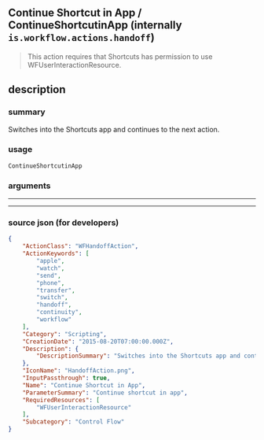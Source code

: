 
## Continue Shortcut in App / ContinueShortcutinApp (internally `is.workflow.actions.handoff`)

> This action requires that Shortcuts has permission to use WFUserInteractionResource.


## description

### summary

Switches into the Shortcuts app and continues to the next action.


### usage
```
ContinueShortcutinApp 
```

### arguments

---



---

### source json (for developers)

```json
{
	"ActionClass": "WFHandoffAction",
	"ActionKeywords": [
		"apple",
		"watch",
		"send",
		"phone",
		"transfer",
		"switch",
		"handoff",
		"continuity",
		"workflow"
	],
	"Category": "Scripting",
	"CreationDate": "2015-08-20T07:00:00.000Z",
	"Description": {
		"DescriptionSummary": "Switches into the Shortcuts app and continues to the next action."
	},
	"IconName": "HandoffAction.png",
	"InputPassthrough": true,
	"Name": "Continue Shortcut in App",
	"ParameterSummary": "Continue shortcut in app",
	"RequiredResources": [
		"WFUserInteractionResource"
	],
	"Subcategory": "Control Flow"
}
```
